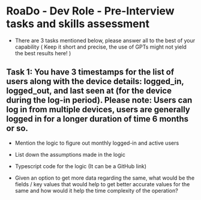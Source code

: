 # RoaDo - Dev Role - Pre-Interview tasks and skills assessment

- There are 3 tasks mentioned below, please answer all to the best of your capability ( Keep it short and precise, the use of GPTs might not yield the best results here! )

## Task 1: You have 3 timestamps for the list of users along with the device details: logged_in, logged_out, and last seen at (for the device during the log-in period). Please note: Users can log in from multiple devices, users are generally logged in for a longer duration of time 6 months or so.

- Mention the logic to figure out monthly logged-in and active users

- List down the assumptions made in the logic

- Typescript code for the logic (It can be a GitHub link)

- Given an option to get more data regarding the same, what would be the fields / key values that would help to get better accurate values for the same and how would it help the time complexity of the operation?

